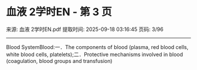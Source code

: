 # 血液 2学时EN - 第 3 页

来源: 血液 2学时EN.pdf
提取时间: 2025-09-18 03:16:45
页码: 3/96

---

Blood SystemBlood:一．The components of blood (plasma, red blood cells, white blood cells, platelets);二．Protective mechanisms involved in blood (coagulation, blood groups and transfusion)